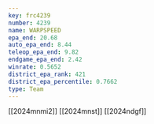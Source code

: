 ```yaml
---
key: frc4239
number: 4239
name: WARPSPEED
epa_end: 20.68
auto_epa_end: 8.44
teleop_epa_end: 9.82
endgame_epa_end: 2.42
winrate: 0.5652
district_epa_rank: 421
district_epa_percentile: 0.7662
type: Team
---
```

[[2024mnmi2]]
[[2024mnst]]
[[2024ndgf]]

